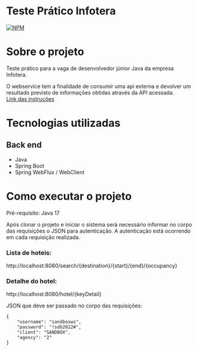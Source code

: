 # Teste Prático Infotera
[![NPM](https://img.shields.io/npm/l/react)](https://github.com/lucass-santos/teste-pratico-Infotera/blob/main/LICENSE) 



# Sobre o projeto

Teste prático para a vaga de desenvolvedor júnior Java da empresa Infotera.

O webservice tem a finalidade de consumir uma api externa e devolver um resultado previsto de informações obtidas através da API acessada.   
[Link das instruções](https://complete-owl-84d.notion.site/Teste-Back-end-ae387315f23646e391993444b27dbca2)

# Tecnologias utilizadas
## Back end
- Java
- Spring Boot
- Spring WebFlux / WebClient

# Como executar o projeto

Pré-requisito: Java 17

Após clonar o projeto e iniciar o sistema será necessário informar no corpo das requisições o JSON para autenticação. A autenticação está ocorrendo em cada requisição realizada.

### Lista de hoteis:
http://localhost:8080/search/{destination}/{start}/{end}/{occupancy}

### Detalhe do hotel:
http://localhost:8080/hotel/{keyDetail}

JSON que deve ser passado no corpo das requisições:
```
{
    "username": "sandboxws",
    "password": "!sdb2022#",
    "client": "SANDBOX",
    "agency": "2"
}
```
